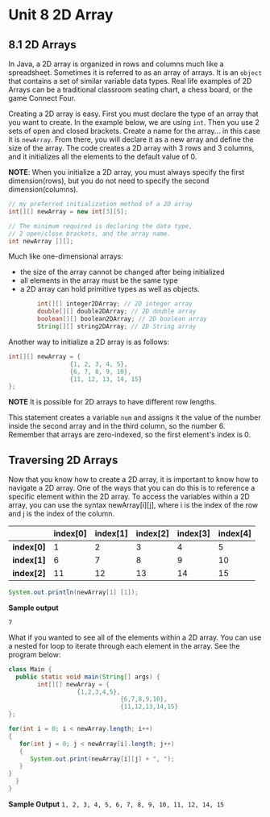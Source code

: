 # Unit 8 2D Array

## 8.1 2D Arrays

In Java, a 2D array is organized in rows and columns much like a spreadsheet.  Sometimes it is referred to as an array of arrays.  It is an `object` that contains a set of similar variable data types. Real life examples of 2D Arrays can be a traditional classroom seating chart, a chess board, or the game Connect Four.

Creating a 2D array is easy.  First you must declare the type of an array that you want to create.  In the example below, we are using `int`.  Then you use 2 sets of open and closed brackets.  Create a name for the array... in this case it is `newArray`.  From there, you will declare it as a new array and define the size of the array.  The code creates a 2D array with 3 rows and 3 columns, and it initializes all the elements to the default value of 0.

**NOTE**: When you initialize a 2D array, you must always specify the first dimension(rows), but you do not need to specify the second dimension(columns).

```java
// my preferred initialization method of a 2D array
int[][] newArray = new int[3][5];

// The minimum required is declaring the data type, 
// 2 open/close brackets, and the array name.
int newArray [][];
```

Much like one-dimensional arrays:
- the size of the array cannot be changed after being initialized
- all  elements in the array must be the same type
- a 2D array can hold primitive types as well as objects.

```java
        int[][] integer2DArray; // 2D integer array
        double[][] double2DArray; // 2D double array
        boolean[][] boolean2DArray; // 2D boolean array
        String[][] string2DArray; // 2D String array   
```

Another way to initialize a 2D array is as follows:  

```java
int[][] newArray = { 
                 {1, 2, 3, 4, 5}, 
                 {6, 7, 8, 9, 10}, 
                 {11, 12, 13, 14, 15} 
};
```

**NOTE** It is possible for 2D arrays to have different row lengths.



This statement creates a variable `num` and assigns it the value of the number inside the second array and in the third column, so the number 6. Remember that arrays are zero-indexed, so the first element's index is 0. 

## Traversing 2D Arrays

Now that you know how to create a 2D array, it is important to know how to navigate a 2D array.  One of the ways that you can do this is to reference a specific element within the 2D array.  To access the variables within a 2D array, you can use the syntax newArray[i][j], where i is the index of the row and j is the index of the column. 

|  | index[0] | index[1] | index[2] | index[3] | index[4] |
| ----- | ----- | ----- | ----- | ----- | ----- |
| **index[0]** | 1 | 2 | 3 | 4 | 5 |
| **index[1]** | 6 | 7 | 8 | 9 | 10 |
| **index[2]** | 11 | 12 | 13 | 14 | 15 |


```java
System.out.println(newArray[1] [1]);
```
**Sample output**

`7`

What if you wanted to see all of the elements within a 2D array.  You can use a nested for loop to iterate through each element in the array.  See the program below:

```java
class Main {
  public static void main(String[] args) {
		int[][] newArray = {
				   {1,2,3,4,5},
                    		   {6,7,8,9,10},
                    		   {11,12,13,14,15}
};

for(int i = 0; i < newArray.length; i++)
{
   for(int j = 0; j < newArray[i].length; j++)
   {
      System.out.print(newArray[i][j] + ", ");
   }
}
  }
}
```

**Sample Output**
`1, 2, 3, 4, 5, 6, 7, 8, 9, 10, 11, 12, 14, 15`



